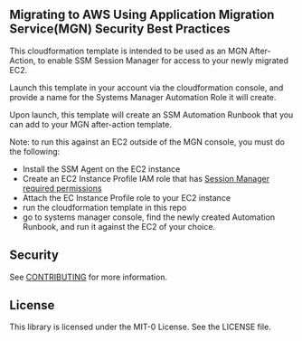 ## Migrating to AWS Using Application Migration Service(MGN) Security Best Practices

This cloudformation template is intended to be used as an MGN After-Action, to enable SSM Session Manager for access to your newly migrated EC2.  

Launch this template in your account via the cloudformation console, and provide a name for the Systems Manager Automation Role it will create.

Upon launch, this template will create an SSM Automation Runbook that you can add to your MGN after-action template.

Note: to run this against an EC2 outside of the MGN console, you must do the following:
- Install the SSM Agent on the EC2 instance
- Create an EC2 Instance Profile IAM role that has [Session Manager required permissions](https://docs.aws.amazon.com/systems-manager/latest/userguide/getting-started-create-iam-instance-profile.html)
- Attach the EC Instance Profile role to your EC2 instance
- run the cloudformation template in this repo
- go to systems manager console, find the newly created Automation Runbook, and run it against the EC2 of your choice.


## Security

See [CONTRIBUTING](CONTRIBUTING.md#security-issue-notifications) for more information.

## License

This library is licensed under the MIT-0 License. See the LICENSE file.

